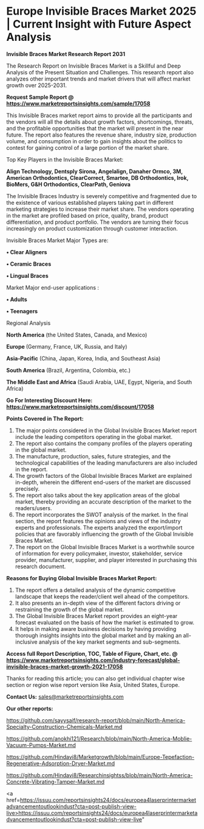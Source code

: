 # Europe Invisible Braces Market 2025 | Current Insight with Future Aspect Analysis

<strong>Invisible Braces Market Research Report 2031</strong>

The Research Report on Invisible Braces Market is a Skillful and Deep Analysis of the Present Situation and Challenges. This research report also analyzes other important trends and market drivers that will affect market growth over 2025-2031.

<strong>Request Sample Report @ <a href=https://www.marketreportsinsights.com/sample/17058>https://www.marketreportsinsights.com/sample/17058</a></strong>

This Invisible Braces market report aims to provide all the participants and the vendors will all the details about growth factors, shortcomings, threats, and the profitable opportunities that the market will present in the near future. The report also features the revenue share, industry size, production volume, and consumption in order to gain insights about the politics to contest for gaining control of a large portion of the market share.

Top Key Players in the Invisible Braces Market:

<strong>Align Technology, Dentsply Sirona, Angelalign, Danaher Ormco, 3M, American Orthodontics, ClearCorrect, Smartee, DB Orthodontics, Irok, BioMers, G&H Orthodontics, ClearPath, Geniova</strong>

The Invisible Braces Industry is severely competitive and fragmented due to the existence of various established players taking part in different marketing strategies to increase their market share. The vendors operating in the market are profiled based on price, quality, brand, product differentiation, and product portfolio. The vendors are turning their focus increasingly on product customization through customer interaction.

Invisible Braces Market Major Types are:

<strong>• Clear Aligners

• Ceramic Braces

• Lingual Braces</strong>

Market Major end-user applications :

<strong>• Adults

• Teenagers</strong>

Regional Analysis

</u><strong><b>North America</b></strong> (the United States, Canada, and Mexico)

<strong><b>Europe </b></strong>(Germany, France, UK, Russia, and Italy)

<strong><b>Asia-Pacific</b></strong> (China, Japan, Korea, India, and Southeast Asia)

<strong><b>South America</b></strong> (Brazil, Argentina, Colombia, etc.)

<strong><b>The Middle East and Africa</b></strong> (Saudi Arabia, UAE, Egypt, Nigeria, and South Africa)

<strong>Go For Interesting Discount Here: <a href=https://www.marketreportsinsights.com/discount/17058>https://www.marketreportsinsights.com/discount/17058</a></strong>

<strong>Points Covered in The Report:</strong>
<ol>
  <li>The major points considered in the Global Invisible Braces Market report include the leading competitors operating in the global market.</li>
  <li>The report also contains the company profiles of the players operating in the global market.</li>
  <li>The manufacture, production, sales, future strategies, and the technological capabilities of the leading manufacturers are also included in the report.</li>
  <li>The growth factors of the Global Invisible Braces Market are explained in-depth, wherein the different end-users of the market are discussed precisely.</li>
  <li>The report also talks about the key application areas of the global market, thereby providing an accurate description of the market to the readers/users.</li>
  <li>The report incorporates the SWOT analysis of the market. In the final section, the report features the opinions and views of the industry experts and professionals. The experts analyzed the export/import policies that are favorably influencing the growth of the Global Invisible Braces Market.</li>
  <li>The report on the Global Invisible Braces Market is a worthwhile source of information for every policymaker, investor, stakeholder, service provider, manufacturer, supplier, and player interested in purchasing this research document.</li>
</ol>
<strong>Reasons for Buying Global Invisible Braces Market Report:</strong>

<ol>
  <li>The report offers a detailed analysis of the dynamic competitive landscape that keeps the reader/client well ahead of the competitors.</li>
  <li>It also presents an in-depth view of the different factors driving or restraining the growth of the global market.</li>
  <li>The Global Invisible Braces Market report provides an eight-year forecast evaluated on the basis of how the market is estimated to grow.</li>
  <li>It helps in making aware business decisions by having providing thorough insights insights into the global market and by making an all-inclusive analysis of the key market segments and sub-segments.</li>
</ol>
<strong>Access full Report Description, TOC, Table of Figure, Chart, etc. @ <a href=https://www.marketreportsinsights.com/industry-forecast/global-invisible-braces-market-growth-2021-17058>https://www.marketreportsinsights.com/industry-forecast/global-invisible-braces-market-growth-2021-17058</a></strong>


Thanks for reading this article; you can also get individual chapter wise section or region wise report version like Asia, United States, Europe.

<strong>Contact Us:</strong>
sales@marketreportsinsights.com

<strong>Our other reports:</strong>

<a href=https://github.com/sayysaif/research-report/blob/main/North-America-Specialty-Construction-Chemicals-Market.md>https://github.com/sayysaif/research-report/blob/main/North-America-Specialty-Construction-Chemicals-Market.md</a>

<a href=https://github.com/anokhi121/Research/blob/main/North-America-Moblie-Vacuum-Pumps-Market.md>https://github.com/anokhi121/Research/blob/main/North-America-Moblie-Vacuum-Pumps-Market.md</a>

<a href=https://github.com/Hindavi8/Marketgrowth/blob/main/Europe-Tepefaction-Regenerative-Adsorption-Dryer-Market.md>https://github.com/Hindavi8/Marketgrowth/blob/main/Europe-Tepefaction-Regenerative-Adsorption-Dryer-Market.md</a>

<a href=https://github.com/Hindavi8/Researchinsightss/blob/main/North-America-Concrete-Vibrating-Tamper-Market.md>https://github.com/Hindavi8/Researchinsightss/blob/main/North-America-Concrete-Vibrating-Tamper-Market.md</a>

<a href=https://issuu.com/reportsinsights24/docs/europea4laserprintermarketadvancementoutlookindust?cta=post-publish-view-live>https://issuu.com/reportsinsights24/docs/europea4laserprintermarketadvancementoutlookindust?cta=post-publish-view-live</a>"
